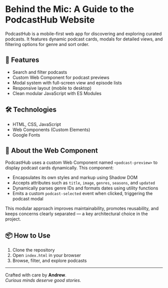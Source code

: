 # Behind the Mic: A Guide to the PodcastHub Website

PodcastHub is a mobile-first web app for discovering and exploring curated podcasts. It features dynamic podcast cards, modals for detailed views, and filtering options for genre and sort order.

## 🚀 Features

- Search and filter podcasts
- Custom Web Component for podcast previews
- Modal system with full-screen view and episode lists
- Responsive layout (mobile to desktop)
- Clean modular JavaScript with ES Modules

## 🛠️ Technologies

- HTML, CSS, JavaScript
- Web Components (Custom Elements)
- Google Fonts

## 🧩 About the Web Component

PodcastHub uses a custom Web Component named `<podcast-preview>` to display podcast cards dynamically. This component:

- Encapsulates its own styles and markup using Shadow DOM
- Accepts attributes such as `title`, `image`, `genres`, `seasons`, and `updated`
- Dynamically parses genre IDs and formats dates using utility functions
- Emits a custom `podcast-selected` event when clicked, triggering the podcast modal

This modular approach improves maintainability, promotes reusability, and keeps concerns clearly separated — a key architectural choice in the project.


## 📦 How to Use

1. Clone the repository  
2. Open `index.html` in your browser  
3. Browse, filter, and explore podcasts

---

Crafted with care by **Andrew**.  
*Curious minds deserve good stories.*
